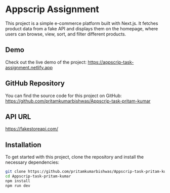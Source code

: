 # Appscrip Assignment

This project is a simple e-commerce platform built with Next.js. It fetches product data from a fake API and displays them on the homepage, where users can browse, view, sort, and filter different products.

## Demo

Check out the live demo of the project: https://appscrip-task-assignment.netlify.app

## GitHub Repository

You can find the source code for this project on GitHub: https://github.com/pritamkumarbishwas/Appscrip-task-pritam-kumar


## API URL
  https://fakestoreapi.com/

## Installation

To get started with this project, clone the repository and install the necessary dependencies:

```bash
git clone https://github.com/pritamkumarbishwas/Appscrip-task-pritam-kumar.git
cd Appscrip-task-pritam-kumar
npm install
npm run dev
